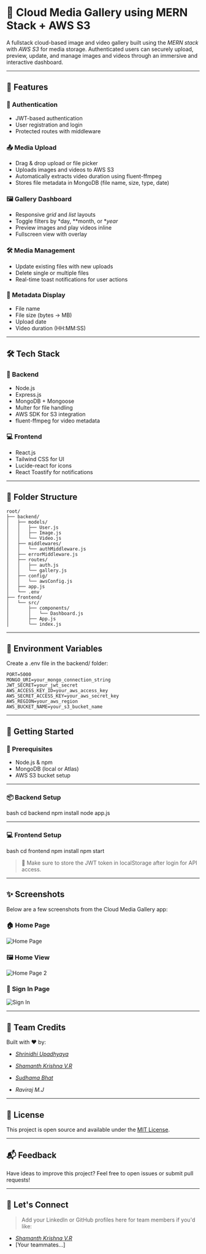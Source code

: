 # 📸 Cloud Media Gallery using MERN Stack + AWS S3

A fullstack cloud-based image and video gallery built using the *MERN stack* with *AWS S3* for media storage. Authenticated users can securely upload, preview, update, and manage images and videos through an immersive and interactive dashboard.

---

## 🚀 Features

### 🔐 Authentication
- JWT-based authentication
- User registration and login
- Protected routes with middleware

### 📤 Media Upload
- Drag & drop upload or file picker
- Uploads images and videos to AWS S3
- Automatically extracts video duration using fluent-ffmpeg
- Stores file metadata in MongoDB (file name, size, type, date)

### 🖼 Gallery Dashboard
- Responsive *grid* and *list* layouts
- Toggle filters by *day, **month, or **year*
- Preview images and play videos inline
- Fullscreen view with overlay

### 🛠 Media Management
- Update existing files with new uploads
- Delete single or multiple files
- Real-time toast notifications for user actions

### 🧠 Metadata Display
- File name
- File size (bytes → MB)
- Upload date
- Video duration (HH:MM:SS)

---

## 🛠 Tech Stack

### 🔧 Backend
- Node.js
- Express.js
- MongoDB + Mongoose
- Multer for file handling
- AWS SDK for S3 integration
- fluent-ffmpeg for video metadata

### 💻 Frontend
- React.js
- Tailwind CSS for UI
- Lucide-react for icons
- React Toastify for notifications

---

## 📂 Folder Structure

```
root/
├── backend/
│   ├── models/
│   │   ├── User.js
│   │   ├── Image.js
│   │   └── Video.js
│   ├── middlewares/
│   │   └── authMiddleware.js
│   ├── errorMiddleware.js
│   ├── routes/
│   │   ├── auth.js
│   │   └── gallery.js
│   ├── config/
│   │   └── awsConfig.js
│   ├── app.js
│   └── .env
├── frontend/
│   └── src/
│       ├── components/
│       │   └── Dashboard.js
│       ├── App.js
│       └── index.js

```

---

## 🔐 Environment Variables

Create a .env file in the backend/ folder:

```
PORT=5000
MONGO_URI=your_mongo_connection_string
JWT_SECRET=your_jwt_secret
AWS_ACCESS_KEY_ID=your_aws_access_key
AWS_SECRET_ACCESS_KEY=your_aws_secret_key
AWS_REGION=your_aws_region
AWS_BUCKET_NAME=your_s3_bucket_name
```

---

## 🚀 Getting Started

### 🧰 Prerequisites
- Node.js & npm
- MongoDB (local or Atlas)
- AWS S3 bucket setup

---

### 📦 Backend Setup

bash
cd backend
npm install
node app.js


---

### 💻 Frontend Setup

bash
cd frontend
npm install
npm start


> 🔐 Make sure to store the JWT token in localStorage after login for API access.

---

## ✨ Screenshots

Below are a few screenshots from the Cloud Media Gallery app:

### 🏠 Home Page

![Home Page](screenshots/home-page.png)

### 🖼️  Home View

![Home Page 2](screenshots/home-page2.png)

### 🔐 Sign In Page

![Sign In](screenshots/sign-in.png)


---

## 👥 Team Credits

Built with ❤ by:

- [*Shrinidhi Upadhyaya*](https://github.com/Shrinidhi972004)

- [*Shamanth Krishna V.R*](https://github.com/Shamanth-k)

- [*Sudhama Bhat*](https://github.com/Sudhama-bhat)

- *Raviraj M.J*

---

## 📄 License

This project is open source and available under the [MIT License](LICENSE).

---

## 📬 Feedback

Have ideas to improve this project? Feel free to open issues or submit pull requests!

---

## 🔗 Let's Connect

> Add your LinkedIn or GitHub profiles here for team members if you'd like:

- [*Shamanth Krishna V.R*](https://github.com/Shamanth-k)
- [Your teammates...]
